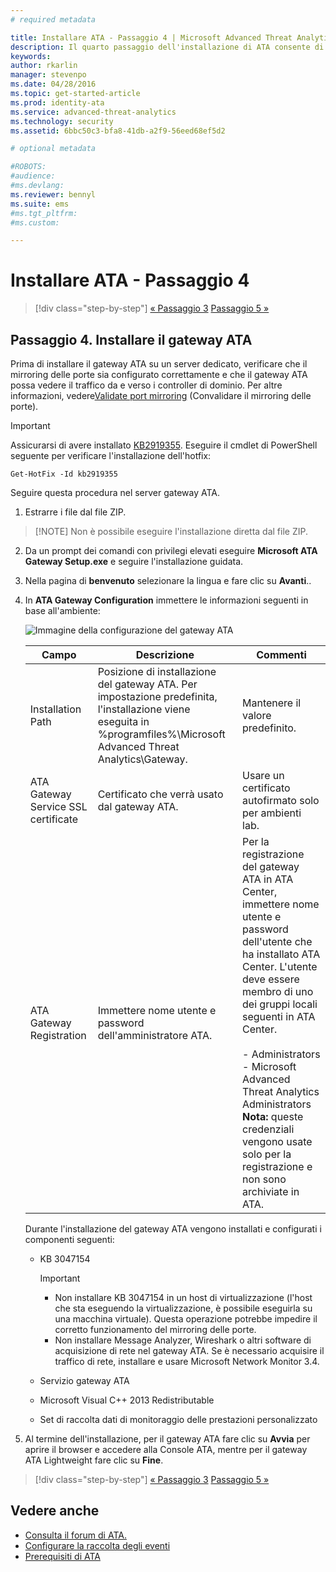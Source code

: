 ```yaml
---
# required metadata

title: Installare ATA - Passaggio 4 | Microsoft Advanced Threat Analytics
description: Il quarto passaggio dell'installazione di ATA consente di installare il gateway ATA.
keywords:
author: rkarlin
manager: stevenpo
ms.date: 04/28/2016
ms.topic: get-started-article
ms.prod: identity-ata
ms.service: advanced-threat-analytics
ms.technology: security
ms.assetid: 6bbc50c3-bfa8-41db-a2f9-56eed68ef5d2

# optional metadata

#ROBOTS:
#audience:
#ms.devlang:
ms.reviewer: bennyl
ms.suite: ems
#ms.tgt_pltfrm:
#ms.custom:

---
```


# Installare ATA - Passaggio 4

>[!div class="step-by-step"]
[« Passaggio 3](install-ata-step3.md)
[Passaggio 5 »](install-ata-step5.md)

## Passaggio 4. Installare il gateway ATA

Prima di installare il gateway ATA su un server dedicato, verificare che il mirroring delle porte sia configurato correttamente e che il gateway ATA possa vedere il traffico da e verso i controller di dominio. Per altre informazioni, vedere[Validate port mirroring](validate-port-mirroring.md) (Convalidare il mirroring delle porte).


> [!IMPORTANT]
> Assicurarsi di avere installato [KB2919355](http://support.microsoft.com/kb/2919355/).  Eseguire il cmdlet di PowerShell seguente per verificare l'installazione dell'hotfix:
>
> `Get-HotFix -Id kb2919355`

Seguire questa procedura nel server gateway ATA.

1.  Estrarre i file dal file ZIP. 
> [!NOTE] Non è possibile eseguire l'installazione diretta dal file ZIP.

2.  Da un prompt dei comandi con privilegi elevati eseguire **Microsoft ATA Gateway Setup.exe** e seguire l'installazione guidata.

3.  Nella pagina di **benvenuto** selezionare la lingua e fare clic su **Avanti**..

4.  In **ATA Gateway Configuration** immettere le informazioni seguenti in base all'ambiente:

    ![Immagine della configurazione del gateway ATA](media/ATA-Gateway-Configuration.JPG)

    |Campo|Descrizione|Commenti|
    |---------|---------------|------------|
    |Installation Path|Posizione di installazione del gateway ATA. Per impostazione predefinita, l'installazione viene eseguita in %programfiles%\Microsoft Advanced Threat Analytics\Gateway.|Mantenere il valore predefinito.|
    |ATA Gateway Service SSL certificate|Certificato che verrà usato dal gateway ATA.|Usare un certificato autofirmato solo per ambienti lab.|
    |ATA Gateway Registration|Immettere nome utente e password dell'amministratore ATA.|Per la registrazione del gateway ATA in ATA Center, immettere nome utente e password dell'utente che ha installato ATA Center. L'utente deve essere membro di uno dei gruppi locali seguenti in ATA Center.<br /><br />-   Administrators<br />-   Microsoft Advanced Threat Analytics Administrators **Nota:** queste credenziali vengono usate solo per la registrazione e non sono archiviate in ATA.|
    Durante l'installazione del gateway ATA vengono installati e configurati i componenti seguenti:

    -   KB 3047154

        > [!IMPORTANT]
        > -   Non installare KB 3047154 in un host di virtualizzazione (l'host che sta eseguendo la virtualizzazione, è possibile eseguirla su una macchina virtuale). Questa operazione potrebbe impedire il corretto funzionamento del mirroring delle porte. 
        > -   Non installare Message Analyzer, Wireshark o altri software di acquisizione di rete nel gateway ATA. Se è necessario acquisire il traffico di rete, installare e usare Microsoft Network Monitor 3.4.

    -   Servizio gateway ATA

    -   Microsoft Visual C++ 2013 Redistributable

    -   Set di raccolta dati di monitoraggio delle prestazioni personalizzato

5.  Al termine dell'installazione, per il gateway ATA fare clic su **Avvia** per aprire il browser e accedere alla Console ATA, mentre per il gateway ATA Lightweight fare clic su **Fine**.


>[!div class="step-by-step"]
[« Passaggio 3](install-ata-step3.md)
[Passaggio 5 »](install-ata-step5.md)

## Vedere anche

- [Consulta il forum di ATA.](https://social.technet.microsoft.com/Forums/security/en-US/home?forum=mata)
- [Configurare la raccolta degli eventi](configure-event-collection.md)
- [Prerequisiti di ATA](/advanced-threat-analytics/plan-design/ata-prerequisites)



<!--HONumber=May16_HO1-->


